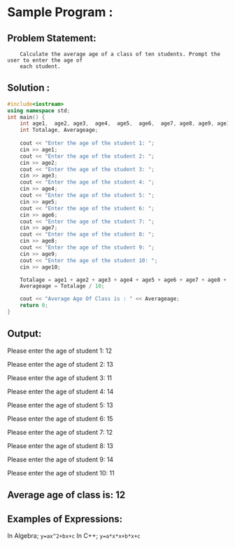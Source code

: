 # Sample Program :
## Problem Statement:
        Calculate the average age of a class of ten students. Prompt the user to enter the age of 
        each student.
## Solution :
```cpp
#include<iostream>
using namespace std;
int main() {
    int age1,  age2, age3,  age4,  age5,  age6,  age7, age8, age9, age10;
    int Totalage, Averageage;
    
    cout << "Enter the age of the student 1: ";
    cin >> age1;
    cout << "Enter the age of the student 2: ";
    cin >> age2;
    cout << "Enter the age of the student 3: ";
    cin >> age3;
    cout << "Enter the age of the student 4: ";
    cin >> age4;
    cout << "Enter the age of the student 5: ";
    cin >> age5;
    cout << "Enter the age of the student 6: ";
    cin >> age6;
    cout << "Enter the age of the student 7: ";
    cin >> age7;
    cout << "Enter the age of the student 8: ";
    cin >> age8;
    cout << "Enter the age of the student 9: ";
    cin >> age9;
    cout << "Enter the age of the student 10: ";
    cin >> age10;

    Totalage = age1 + age2 + age3 + age4 + age5 + age6 + age7 + age8 + age9 + age10;
    Averageage = Totalage / 10;

    cout << "Average Age Of Class is : " << Averageage;
    return 0;
}
```
## Output:
Please enter the age of student 1: 12

Please enter the age of student 2: 13

Please enter the age of student 3: 11

Please enter the age of student 4: 14

Please enter the age of student 5: 13

Please enter the age of student 6: 15

Please enter the age of student 7: 12

Please enter the age of student 8: 13

Please enter the age of student 9: 14

Please enter the age of student 10: 11

Average age of class is: 12 
----------------------------------------------

## Examples of Expressions:
   In Algebra;
   `y=ax^2+bx+c`
In C++;
`y=a*x*x+b*x+c`

